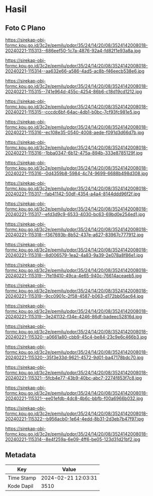 # Hasil

## Foto C Plano

https://sirekap-obj-formc.kpu.go.id/3c2e/pemilu/pdpr/35/24/14/20/08/3524142008018-20240221-115313--686eef50-1c7a-4876-92a4-fd82f1e93a8a.jpg

https://sirekap-obj-formc.kpu.go.id/3c2e/pemilu/pdpr/35/24/14/20/08/3524142008018-20240221-115314--aa632e66-a586-4ad5-ac8b-f46eecb538e6.jpg

https://sirekap-obj-formc.kpu.go.id/3c2e/pemilu/pdpr/35/24/14/20/08/3524142008018-20240221-115315--741e964d-455c-4254-86b6-c18d19cd1212.jpg

https://sirekap-obj-formc.kpu.go.id/3c2e/pemilu/pdpr/35/24/14/20/08/3524142008018-20240221-115315--cccdc6bf-64ac-4db1-b0bc-7cf93fc981e5.jpg

https://sirekap-obj-formc.kpu.go.id/3c2e/pemilu/pdpr/35/24/14/20/08/3524142008018-20240221-115316--ec108e35-0540-4008-aede-f091d3d66d7b.jpg

https://sirekap-obj-formc.kpu.go.id/3c2e/pemilu/pdpr/35/24/14/20/08/3524142008018-20240221-115316--1bba0347-6b12-475a-894b-333e8785129f.jpg

https://sirekap-obj-formc.kpu.go.id/3c2e/pemilu/pdpr/35/24/14/20/08/3524142008018-20240221-115316--0d4359b8-5984-4c74-9699-6688b498d308.jpg

https://sirekap-obj-formc.kpu.go.id/3c2e/pemilu/pdpr/35/24/14/20/08/3524142008018-20240221-115317--fab41142-50df-4354-a4a4-8144ddd96f2f.jpg

https://sirekap-obj-formc.kpu.go.id/3c2e/pemilu/pdpr/35/24/14/20/08/3524142008018-20240221-115317--efd3d9c9-6533-4030-bc63-69bd0e254ed1.jpg

https://sirekap-obj-formc.kpu.go.id/3c2e/pemilu/pdpr/35/24/14/20/08/3524142008018-20240221-115318--f367693b-8b52-437e-a627-83967c777912.jpg

https://sirekap-obj-formc.kpu.go.id/3c2e/pemilu/pdpr/35/24/14/20/08/3524142008018-20240221-115318--8d006579-1ea2-4a83-9a39-2e078a8f86e1.jpg

https://sirekap-obj-formc.kpu.go.id/3c2e/pemilu/pdpr/35/24/14/20/08/3524142008018-20240221-115319--7fe19410-49ca-4e65-940c-76614aceaeb5.jpg

https://sirekap-obj-formc.kpu.go.id/3c2e/pemilu/pdpr/35/24/14/20/08/3524142008018-20240221-115319--9cc0901c-2f58-4587-b063-d172bb05ac64.jpg

https://sirekap-obj-formc.kpu.go.id/3c2e/pemilu/pdpr/35/24/14/20/08/3524142008018-20240221-115319--3e241132-f34e-4246-86df-badeec52816d.jpg

https://sirekap-obj-formc.kpu.go.id/3c2e/pemilu/pdpr/35/24/14/20/08/3524142008018-20240221-115320--a0661a80-cbb9-45c4-be84-23c9e6c466b3.jpg

https://sirekap-obj-formc.kpu.go.id/3c2e/pemilu/pdpr/35/24/14/20/08/3524142008018-20240221-115320--35f3e33d-9621-4572-9d01-ba47178bdc70.jpg

https://sirekap-obj-formc.kpu.go.id/3c2e/pemilu/pdpr/35/24/14/20/08/3524142008018-20240221-115321--5fcb4e77-43b9-40bc-abc7-2274f853f7c8.jpg

https://sirekap-obj-formc.kpu.go.id/3c2e/pemilu/pdpr/35/24/14/20/08/3524142008018-20240221-115321--ee01efdb-4dc8-4b6c-bbfb-f00a6966b032.jpg

https://sirekap-obj-formc.kpu.go.id/3c2e/pemilu/pdpr/35/24/14/20/08/3524142008018-20240221-115322--b956acb0-1e64-4edd-8b31-2d3eb7b47f97.jpg

https://sirekap-obj-formc.kpu.go.id/3c2e/pemilu/pdpr/35/24/14/20/08/3524142008018-20240221-115314--8e4f259a-6e09-4ff6-be05-123d31d21bf2.jpg


## Metadata

| Key        | Value               |
| ---------- | ------------------- |
| Time Stamp | 2024-02-21 12:03:31 |
| Kode Dapil | 3510                |




